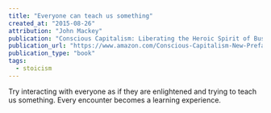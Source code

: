 ```yaml
---
title: "Everyone can teach us something"
created_at: "2015-08-26"
attribution: "John Mackey"
publication: "Conscious Capitalism: Liberating the Heroic Spirit of Business"
publication_url: "https://www.amazon.com/Conscious-Capitalism-New-Preface-Authors/dp/1625271751"
publication_type: "book"
tags:
  - stoicism
---
```


Try interacting with everyone as if they are enlightened and trying to teach us something. Every encounter becomes a learning experience.
